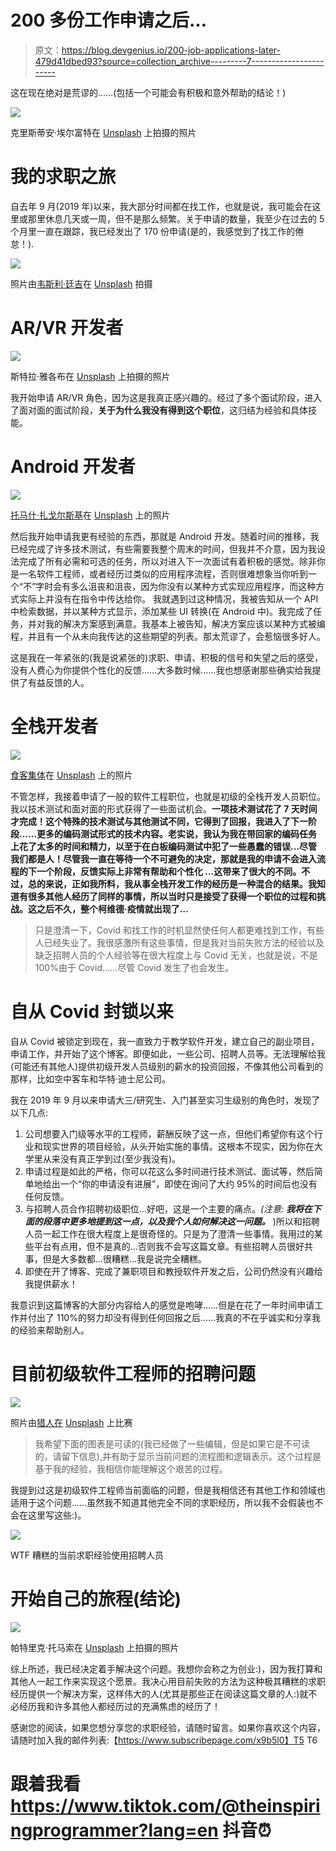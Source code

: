 # 200 多份工作申请之后…

> 原文：<https://blog.devgenius.io/200-job-applications-later-479d41dbed93?source=collection_archive---------7----------------------->

这在现在绝对是荒谬的……(包括一个可能会有积极和意外帮助的结论！)

![](img/5a306c5d7073d8e60a232216772b50ef.png)

克里斯蒂安·埃尔富特在 [Unsplash](https://unsplash.com/) 上拍摄的照片

# 我的求职之旅

自去年 9 月(2019 年)以来，我大部分时间都在找工作，也就是说，我可能会在这里或那里休息几天或一周，但不是那么频繁。关于申请的数量，我至少在过去的 5 个月里一直在跟踪，我已经发出了 170 份申请(是的，我感觉到了找工作的倦怠！).

![](img/ee8d69b18b18ca371a52bc4fd0185b5d.png)

照片由[韦斯利·廷吉](https://unsplash.com/@wesleyphotography)在 [Unsplash](https://unsplash.com/) 拍摄

# AR/VR 开发者

![](img/f5e450c3169375a2812245f99907cad8.png)

斯特拉·雅各布在 [Unsplash](https://unsplash.com/) 上拍摄的照片

我开始申请 AR/VR 角色，因为这是我真正感兴趣的。经过了多个面试阶段，进入了面对面的面试阶段，**关于为什么我没有得到这个职位**，这归结为经验和具体技能。

# Android 开发者

![](img/74a1f008705f360bed4b70500cd0573a.png)

[托马什·扎戈尔斯基](https://unsplash.com/@tomaszzagorski)在 [Unsplash](https://unsplash.com/) 上的照片

然后我开始申请我更有经验的东西，那就是 Android 开发。随着时间的推移，我已经完成了许多技术测试，有些需要我整个周末的时间，但我并不介意，因为我设法完成了所有必需和可选的任务，所以对进入下一次面试有着积极的感觉。除非你是一名软件工程师，或者经历过类似的应用程序流程，否则很难想象当你听到一个“不”字时会有多么沮丧和沮丧，因为你没有以某种方式实现应用程序，而这种方式实际上并没有在指令中传达给你。 我就遇到过这种情况，我被告知从一个 API 中检索数据，并以某种方式显示，添加某些 UI 转换(在 Android 中)。我完成了任务，并对我的解决方案感到满意。我基本上被告知，解决方案应该以某种方式被编程，并且有一个从未向我传达的这些期望的列表。那太荒谬了，会惹恼很多好人。

这是我在一年紧张的(我是说紧张的)求职、申请、积极的信号和失望之后的感受，没有人费心为你提供个性化的反馈……大多数时候……我也想感谢那些确实给我提供了有益反馈的人。

# 全栈开发者

![](img/c9579b006efb492b6139605d19702f40.png)

[食客集体](https://unsplash.com/@eaterscollective)在 [Unsplash](https://unsplash.com/) 上的照片

不管怎样，我接着申请了一般的软件工程职位，也就是初级的全栈开发人员职位。我以技术测试和面对面的形式获得了一些面试机会。**一项技术测试花了 7 天时间才完成！这个特殊的技术测试与其他测试不同，它得到了回报，我进入了下一阶段……更多的编码测试形式的技术内容。老实说，我认为我在带回家的编码任务上花了太多的时间和精力，以至于在白板编码测试中犯了一些愚蠢的错误…尽管我们都是人！尽管我一直在等待一个不可避免的决定，那就是我的申请不会进入流程的下一个阶段，**反馈实际上非常有帮助和个性化** …这带来了很大的不同。不过，总的来说，正如我所料，我从事全栈开发工作的经历是一种混合的结果。我知道有很多其他人经历了同样的事情，所以当时只是接受了获得一个职位的过程和挑战。这之后不久，整个柯维德·疫情就出现了…**

> 只是澄清一下，Covid 和找工作的时机显然使任何人都更难找到工作，有些人已经失业了。我很感激所有这些事情，但是我对当前失败方法的经验以及缺乏招聘人员的个人经验等在很大程度上与 Covid 无关，也就是说，不是 100%由于 Covid……尽管 Covid 发生了也会发生。

# 自从 Covid 封锁以来

自从 Covid 被锁定到现在，我一直致力于教学软件开发，建立自己的副业项目，申请工作，并开始了这个博客。即便如此，一些公司、招聘人员等。无法理解给我(可能还有其他人)提供初级开发人员级别的薪水的投资回报，不像其他公司看到的那样，比如空中客车和华特·迪士尼公司。

我在 2019 年 9 月以来申请大三/研究生、入门甚至实习生级别的角色时，发现了以下几点:

1.  公司想要入门级等水平的工程师，薪酬反映了这一点，但他们希望你有这个行业和现实世界的项目经验，从头开始实施的事情。这根本不现实，因为你在大学里从来没有真正学到过(至少我没有)。
2.  申请过程是如此的严格，你可以花这么多时间进行技术测试、面试等，然后简单地给出一个“你的申请没有进展”，即使在询问了大约 95%的时间后也没有任何反馈。
3.  与招聘人员合作招聘初级职位…好吧，这是一个主要的痛点。*(注意:* ***我将在下面的段落中更多地提到这一点，以及我个人如何解决这一问题。*** )所以和招聘人员一起工作在很大程度上是很奇怪的。只是为了澄清一些事情。我用过的某些平台有点用，但不是真的…否则我不会写这篇文章。有些招聘人员很好共事，但是大多数都…很糟糕…我是说完全糟糕。
4.  即使在开了博客、完成了兼职项目和教授软件开发之后，公司仍然没有兴趣给我提供薪水！

我意识到这篇博客的大部分内容给人的感觉是咆哮……但是在花了一年时间申请工作并付出了 110%的努力却没有得到任何回报之后……我真的不在乎诚实和分享我的经验来帮助别人。

# 目前初级软件工程师的招聘问题

![](img/12dab1dc96f34d38d125ba7afe55508c.png)

照片由[猎人在](https://unsplash.com/@huntersrace) [Unsplash](https://unsplash.com/) 上比赛

> 我希望下面的图表是可读的(我已经做了一些编辑，但是如果它是不可读的，请留下信息),并有助于显示当前问题的流程图和逻辑表示。这个过程是基于我的经验，我相信你能理解这个艰苦的过程。

我提到过这是初级软件工程师当前面临的问题，但是我相信还有其他工作和领域也适用于这个问题……虽然我不知道其他完全不同的求职经历，所以我不会假装也不会在这里写这些:)。

![](img/74c31f992be6526bff52f79bd763b698.png)

WTF 糟糕的当前求职经验使用招聘人员

# **开始自己的旅程(结论)**

![](img/0b625a9ca84b4696e9c67128dc689f7d.png)

帕特里克·托马索在 [Unsplash](https://unsplash.com/) 上拍摄的照片

综上所述，我已经决定着手解决这个问题。我想你会称之为创业:)，因为我打算和其他人一起工作来实现这个愿景。我决心用目前失败的方法为这种极其糟糕的求职经历提供一个解决方案，这样伟大的人(尤其是那些正在阅读这篇文章的人:)就不必经历我和许多其他人都经历过的充满焦虑的经历了！

感谢您的阅读，如果您想分享您的求职经验，请随时留言。如果你喜欢这个内容，请随时加入我的邮件列表:【https://www.subscribepage.com/x9b5l0】T5 T6

# 跟着我看 https://www.tiktok.com/@theinspiringprogrammer?lang=en 抖音⏰